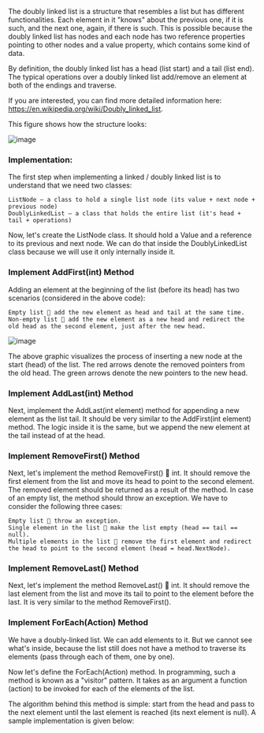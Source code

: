 The doubly linked list is a structure that resembles a list but has different functionalities. Each element in it "knows" about the previous one, if it is such, and the next one, again, if there is such. This is possible because the doubly linked list has nodes and each node has two reference properties pointing to other nodes and a value property, which contains some kind of data.

By definition, the doubly linked list has a head (list start) and a tail (list end). The typical operations over a doubly linked list add/remove an element at both of the endings and traverse.

If you are interested, you can find more detailed information here: https://en.wikipedia.org/wiki/Doubly_linked_list.

This figure shows how the structure looks:

![image](https://user-images.githubusercontent.com/45227327/216958397-4e404b68-65e5-4155-b47c-869c3c166031.png)

### Implementation:

The first step when implementing a linked / doubly linked list is to understand that we need two classes:

	ListNode – a class to hold a single list node (its value + next node + previous node)
	DoublyLinkedList – a class that holds the entire list (it's head + tail + operations)

Now, let's create the ListNode class. It should hold a Value and a reference to its previous and next node. We can do that inside the DoublyLinkedList class because we will use it only internally inside it. 

### Implement AddFirst(int) Method

Adding an element at the beginning of the list (before its head) has two scenarios (considered in the above code):

	Empty list  add the new element as head and tail at the same time.
	Non-empty list  add the new element as a new head and redirect the old head as the second element, just after the new head.

![image](https://user-images.githubusercontent.com/45227327/216958791-25a30c59-c0b1-46a2-bba7-3c8b6989e1e1.png)

 
The above graphic visualizes the process of inserting a new node at the start (head) of the list. The red arrows denote the removed pointers from the old head. The green arrows denote the new pointers to the new head.

### Implement AddLast(int) Method

Next, implement the AddLast(int element) method for appending a new element as the list tail. It should be very similar to the AddFirst(int element) method. The logic inside it is the same, but we append the new element at the tail instead of at the head. 

### Implement RemoveFirst() Method

Next, let's implement the method RemoveFirst()  int. It should remove the first element from the list and move its head to point to the second element. The removed element should be returned as a result of the method. In case of an empty list, the method should throw an exception. We have to consider the following three cases:

	Empty list  throw an exception.
	Single element in the list  make the list empty (head == tail == null).
	Multiple elements in the list  remove the first element and redirect the head to point to the second element (head = head.NextNode).

### Implement RemoveLast() Method

Next, let's implement the method RemoveLast()  int. It should remove the last element from the list and move its tail to point to the element before the last. It is very similar to the method RemoveFirst(). 

### Implement ForEach(Action) Method

We have a doubly-linked list. We can add elements to it. But we cannot see what's inside, because the list still does not have a method to traverse its elements (pass through each of them, one by one).

Now let's define the ForEach(Action<int>) method. In programming, such a method is known as a "visitor" pattern. It takes as an argument a function (action) to be invoked for each of the elements of the list.

The algorithm behind this method is simple: start from the head and pass to the next element until the last element is reached (its next element is null). A sample implementation is given below:
